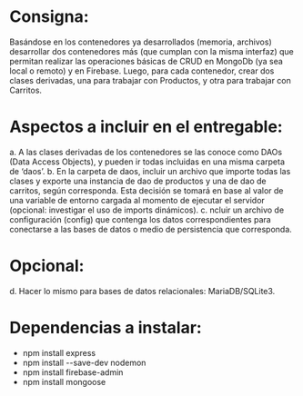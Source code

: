 # Consigna:
Basándose en los contenedores ya desarrollados (memoria, archivos) desarrollar dos contenedores más (que cumplan con la misma interfaz) que permitan realizar las operaciones básicas de CRUD en MongoDb (ya sea local o remoto) y en Firebase. Luego, para cada contenedor, crear dos clases derivadas, una para trabajar con Productos, y otra para trabajar con Carritos.

# Aspectos a incluir en el entregable: 
a. A las clases derivadas de los contenedores se las conoce como DAOs (Data Access Objects), y pueden ir todas incluidas en una misma carpeta de ‘daos’.
b. En la carpeta de daos, incluir un archivo que importe todas las clases y exporte una instancia de dao de productos y una de dao de carritos, según corresponda. Esta decisión se tomará en base al valor de una variable de entorno cargada al momento de ejecutar el servidor (opcional: investigar el uso de imports dinámicos).
c. ncluir un archivo de configuración (config) que contenga los datos correspondientes para conectarse a las bases de datos o medio de persistencia que corresponda.

# Opcional:
d. Hacer lo mismo para bases de datos relacionales: MariaDB/SQLite3.

# Dependencias a instalar:
- npm install express
- npm install --save-dev nodemon
- npm install firebase-admin
- npm install mongoose